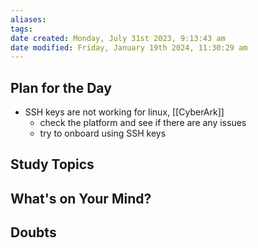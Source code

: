 ```yaml
---
aliases: 
tags: 
date created: Monday, July 31st 2023, 9:13:43 am
date modified: Friday, January 19th 2024, 11:30:29 am
---
```


## Plan for the Day

- SSH keys are not working for linux, [[CyberArk]]
	- check the platform and see if there are any issues
	- try to onboard using SSH keys

## Study Topics

## What's on Your Mind?

## Doubts